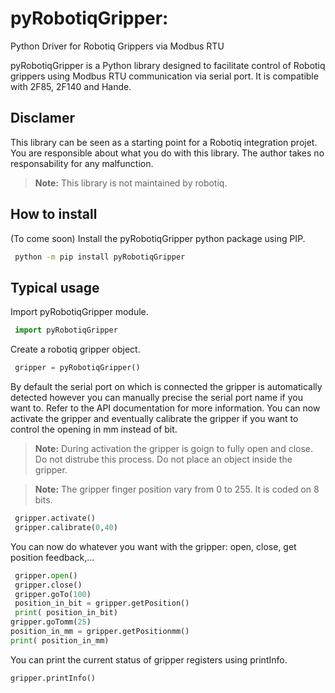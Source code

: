 # pyRobotiqGripper:
Python Driver for Robotiq Grippers via Modbus RTU

pyRobotiqGripper is a Python library designed to facilitate control of Robotiq grippers using Modbus RTU communication via serial port.
It is compatible with 2F85, 2F140 and Hande.
## Disclamer
This library can be seen as a starting point for a Robotiq integration projet.
You are responsible about what you do with this library.
The author takes no responsability for any malfunction.
 > **Note:** This library is not maintained by robotiq.
## How to install
(To come soon) Install the pyRobotiqGripper python package using PIP.
```bash
 python -m pip install pyRobotiqGripper
 ```
## Typical usage
Import pyRobotiqGripper module.
```python
 import pyRobotiqGripper
 ```
 Create a robotiq gripper object.
```python
 gripper = pyRobotiqGripper()
 ```
 By default the serial port on which is connected the gripper is automatically detected however you can manually precise the serial port name if you want to. Refer to the API documentation for more information.
 You can now activate the gripper and eventually calibrate the gripper if you want to control the opening in mm instead of bit.
 > **Note:** During activation the gripper is goign to fully open and close. Do not distrube this process. Do not place an object inside the gripper.
 
 > **Note:** The gripper finger position vary from 0 to 255. It is coded on 8 bits.
```python
 gripper.activate()
 gripper.calibrate(0,40)
 ```
 You can now do whatever you want with the gripper: open, close, get position feedback,...
```python
 gripper.open()
 gripper.close()
 gripper.goTo(100)
 position_in_bit = gripper.getPosition()
 print( position_in_bit)
gripper.goTomm(25)
position_in_mm = gripper.getPositionmm()
print( position_in_mm)
 ```
 You can print the current status of gripper registers using printInfo.
```python
gripper.printInfo()
 ```